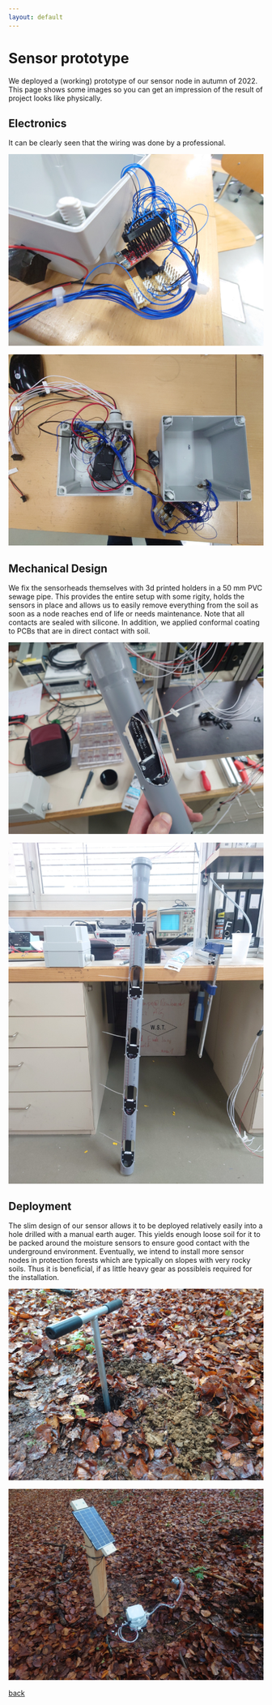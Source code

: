 ```yaml
---
layout: default
---
```


# Sensor prototype

We deployed a (working) prototype of our sensor node in autumn of 2022. This page shows some images so you can get an impression of the result of project looks like physically.

## Electronics

It can be clearly seen that the wiring was done by a professional.

![a litlle nest for birdies I](./assets/img/birdnest0.jpg)

![a litlle nest for birdies II](./assets/img/birdnest1.jpg)

## Mechanical Design

We fix the sensorheads themselves with 3d printed holders in a 50 mm PVC sewage pipe. This provides the entire setup with some rigity, holds the sensors in place and allows us to easily remove everything from the soil as soon as a node reaches end of life or needs maintenance. Note that all contacts are sealed with silicone. In addition, we applied conformal coating to PCBs that are in direct contact with soil.

![detail of pipe mounted moisture sensor](./assets/img/sensorpipedetail.jpg)

![entire pipe holding 5 sensors](./assets/img/sensorpipe.jpg)

## Deployment

The slim design of our sensor allows it to be deployed relatively easily into a hole drilled with a manual earth auger. This yields enough loose soil for it to be packed around the moisture sensors to ensure good contact with the underground environment. Eventually, we intend to install more sensor nodes in protection forests which are typically on slopes with very rocky soils. Thus it is beneficial, if as little heavy gear as possibleis required for the installation.

![drilling a hole](./assets/img/handauger.jpg)

![deployed sensor](./assets/img/sensordeployed.jpg)


[back](./)
